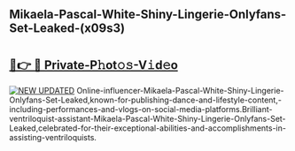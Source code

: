 ## Mikaela-Pascal-White-Shiny-Lingerie-Onlyfans-Set-Leaked-(x09s3)


# <h2><a href="https://mediaupload.pro?-19M">🔗👉 🔴 Private-P𝚑ot𝚘𝚜-V𝚒d𝚎o</a></h2>

[![NEW UPDATED](https://i.imgur.com/0qMVB7G.gif)](https://mediaupload.pro?-19M)
Online-influencer-Mikaela-Pascal-White-Shiny-Lingerie-Onlyfans-Set-Leaked,known-for-publishing-dance-and-lifestyle-content,-including-performances-and-vlogs-on-social-media-platforms.Brilliant-ventriloquist-assistant-Mikaela-Pascal-White-Shiny-Lingerie-Onlyfans-Set-Leaked,celebrated-for-their-exceptional-abilities-and-accomplishments-in-assisting-ventriloquists.  